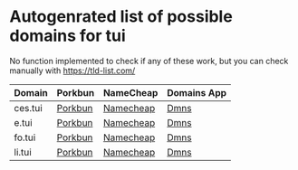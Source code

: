# Autogenrated list of possible domains for tui

No function implemented to check if any of these work, but you can check manually with https://tld-list.com/

| Domain | Porkbun | NameCheap | Domains App |
|---|---|---|---|
| ces.tui | [Porkbun](https://porkbun.com/checkout/search?prb=e814663da1&tlds=&idnLanguage=&search=search&q=ces.tui) | [Namecheap](https://www.namecheap.com/domains/registration/results/?domain=ces.tui) | [Dmns](https://dmns.app/domains?q=ces.tui) |
| e.tui | [Porkbun](https://porkbun.com/checkout/search?prb=e814663da1&tlds=&idnLanguage=&search=search&q=e.tui) | [Namecheap](https://www.namecheap.com/domains/registration/results/?domain=e.tui) | [Dmns](https://dmns.app/domains?q=e.tui) |
| fo.tui | [Porkbun](https://porkbun.com/checkout/search?prb=e814663da1&tlds=&idnLanguage=&search=search&q=fo.tui) | [Namecheap](https://www.namecheap.com/domains/registration/results/?domain=fo.tui) | [Dmns](https://dmns.app/domains?q=fo.tui) |
| li.tui | [Porkbun](https://porkbun.com/checkout/search?prb=e814663da1&tlds=&idnLanguage=&search=search&q=li.tui) | [Namecheap](https://www.namecheap.com/domains/registration/results/?domain=li.tui) | [Dmns](https://dmns.app/domains?q=li.tui) |

